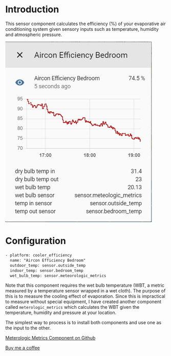 # Introduction
This sensor component calculates the efficiency (%) of your evaporative air conditioning system given sensory inputs such as temperature, humidity and atmospheric pressure.


![Entity Attributes](entity.png)

# Configuration

```
- platform: cooler_efficiency
  name: "Aircon Efficiency Bedroom"
  outdoor_temp: sensor.outside_temp
  indoor_temp: sensor.bedroom_temp
  wet_bulb_temp: sensor.meteorologic_metrics
```

Note that this component requires the wet bulb temperature (WBT, a metric measured by a temperature sensor wrapped in a wet cloth). The purpose of this is to measure the cooling effect of evaporation. Since this is impractical to measure without special equipment, I have created another component called `meterologic_metrics` which calculates the WBT given the temperature, humidity and pressure at your location.

The simplest way to process is to install both components and use one as the input to the other.

[Meterologic Metrics Component on Github](https://github.com/danobot/meteorologic_metrics)


[Buy me a coffee](https://www.gofundme.com/danobot&rcid=r01-155117647299-36f7aa9cb3544199&pc=ot_co_campmgmt_w)


